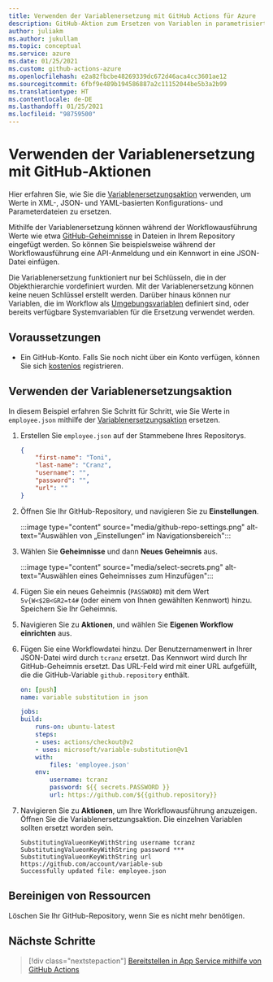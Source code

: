 ```yaml
---
title: Verwenden der Variablenersetzung mit GitHub Actions für Azure
description: GitHub-Aktion zum Ersetzen von Variablen in parametrisierten Dateien
author: juliakm
ms.author: jukullam
ms.topic: conceptual
ms.service: azure
ms.date: 01/25/2021
ms.custom: github-actions-azure
ms.openlocfilehash: e2a82fbcbe48269339dc672d46aca4cc3601ae12
ms.sourcegitcommit: 6fbf9e489b194586887a2c11152044be5b3a2b99
ms.translationtype: HT
ms.contentlocale: de-DE
ms.lasthandoff: 01/25/2021
ms.locfileid: "98759500"
---
```

# <a name="use-variable-substitution-with-github-actions"></a>Verwenden der Variablenersetzung mit GitHub-Aktionen

Hier erfahren Sie, wie Sie die [Variablenersetzungsaktion](https://github.com/marketplace/actions/variable-substitution) verwenden, um Werte in XML-, JSON- und YAML-basierten Konfigurations- und Parameterdateien zu ersetzen.

Mithilfe der Variablenersetzung können während der Workflowausführung Werte wie etwa [GitHub-Geheimnisse](https://docs.github.com/en/actions/reference/encrypted-secrets) in Dateien in Ihrem Repository eingefügt werden. So können Sie beispielsweise während der Workflowausführung eine API-Anmeldung und ein Kennwort in eine JSON-Datei einfügen.

Die Variablenersetzung funktioniert nur bei Schlüsseln, die in der Objekthierarchie vordefiniert wurden. Mit der Variablenersetzung können keine neuen Schlüssel erstellt werden. Darüber hinaus können nur Variablen, die im Workflow als [Umgebungsvariablen](https://docs.github.com/en/actions/reference/environment-variables) definiert sind, oder bereits verfügbare Systemvariablen für die Ersetzung verwendet werden.

## <a name="prerequisites"></a>Voraussetzungen

- Ein GitHub-Konto. Falls Sie noch nicht über ein Konto verfügen, können Sie sich [kostenlos](https://github.com/join) registrieren.  

## <a name="use-the-variable-substitution-action"></a>Verwenden der Variablenersetzungsaktion

In diesem Beispiel erfahren Sie Schritt für Schritt, wie Sie Werte in `employee.json` mithilfe der [Variablenersetzungsaktion](https://github.com/marketplace/actions/variable-substitution) ersetzen.

1. Erstellen Sie `employee.json` auf der Stammebene Ihres Repositorys.

    ```json
    {
        "first-name": "Toni",
        "last-name": "Cranz",
        "username": "",
        "password": "",
        "url": ""
    }
    ```

2. Öffnen Sie Ihr GitHub-Repository, und navigieren Sie zu **Einstellungen**.

    :::image type="content" source="media/github-repo-settings.png" alt-text="Auswählen von „Einstellungen“ im Navigationsbereich":::

3. Wählen Sie **Geheimnisse** und dann **Neues Geheimnis** aus.

    :::image type="content" source="media/select-secrets.png" alt-text="Auswählen eines Geheimnisses zum Hinzufügen":::

4. Fügen Sie ein neues Geheimnis (`PASSWORD`) mit dem Wert `5v{W<$2B<GR2=t4#` (oder einem von Ihnen gewählten Kennwort) hinzu. Speichern Sie Ihr Geheimnis. 

5. Navigieren Sie zu **Aktionen**, und wählen Sie **Eigenen Workflow einrichten** aus.

6. Fügen Sie eine Workflowdatei hinzu. Der Benutzernamenwert in Ihrer JSON-Datei wird durch `tcranz` ersetzt. Das Kennwort wird durch Ihr GitHub-Geheimnis ersetzt. Das URL-Feld wird mit einer URL aufgefüllt, die die GitHub-Variable `github.repository` enthält.

    ```yaml
    on: [push]
    name: variable substitution in json

    jobs:
    build:
        runs-on: ubuntu-latest
        steps:
        - uses: actions/checkout@v2
        - uses: microsoft/variable-substitution@v1 
        with:
            files: 'employee.json'
        env:
            username: tcranz
            password: ${{ secrets.PASSWORD }}
            url: https://github.com/${{github.repository}}

    ```

7. Navigieren Sie zu **Aktionen**, um Ihre Workflowausführung anzuzeigen. Öffnen Sie die Variablenersetzungsaktion. Die einzelnen Variablen sollten ersetzt worden sein.

    ```text
    SubstitutingValueonKeyWithString username tcranz
    SubstitutingValueonKeyWithString password ***
    SubstitutingValueonKeyWithString url https://github.com/account/variable-sub
    Successfully updated file: employee.json
    ```

## <a name="clean-up-resources"></a>Bereinigen von Ressourcen

Löschen Sie Ihr GitHub-Repository, wenn Sie es nicht mehr benötigen.

## <a name="next-steps"></a>Nächste Schritte

> [!div class="nextstepaction"]
> [Bereitstellen in App Service mithilfe von GitHub Actions](/azure/app-service/deploy-github-actions)
